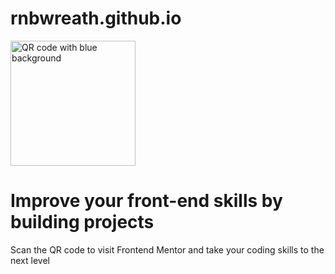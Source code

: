 # rnbwreath.github.io
<!DOCTYPE html>
<html>
<head>
	<link rel="stylesheet" href="https://rnbwreath.github.io/styles.css">
</head>
	<body>
		<img src="https://photos.google.com/photo/AF1QipNpcKns7Scx2iHR376aiLEkr6LyxFv_xbFoMA7T" alt="QR code with blue background" height="200" width="200">
		<h1>Improve your front-end skills by building projects</h1>
		<p>Scan the QR code to visit Frontend Mentor and take your coding skills to the next level</p>
	</body>
</html>
